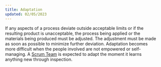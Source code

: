 ```yaml
---
title: Adaptation
updated: 02/05/2023
---
```


If any aspects of a process deviate outside acceptable limits or if the resulting product is unacceptable, the process being applied or the materials being produced must be adjusted. The adjustment must be made as soon as possible to minimize further deviation.
Adaptation becomes more difficult when the people involved are not empowered or self-managing. A [Scrum Team](/guides/scrum/team/) is expected to adapt the moment it learns anything new through inspection.
